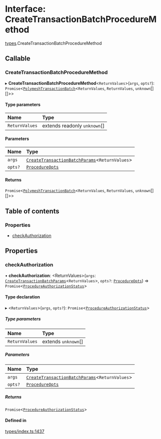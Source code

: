 # Interface: CreateTransactionBatchProcedureMethod

[types](../wiki/types).CreateTransactionBatchProcedureMethod

## Callable

### CreateTransactionBatchProcedureMethod

▸ **CreateTransactionBatchProcedureMethod**<`ReturnValues`\>(`args`, `opts?`): `Promise`<[`PolymeshTransactionBatch`](../wiki/base.PolymeshTransactionBatch.PolymeshTransactionBatch)<`ReturnValues`, `ReturnValues`, `unknown`[][]\>\>

#### Type parameters

| Name | Type |
| :------ | :------ |
| `ReturnValues` | extends readonly `unknown`[] |

#### Parameters

| Name | Type |
| :------ | :------ |
| `args` | [`CreateTransactionBatchParams`](../wiki/api.procedures.types.CreateTransactionBatchParams)<`ReturnValues`\> |
| `opts?` | [`ProcedureOpts`](../wiki/types.ProcedureOpts) |

#### Returns

`Promise`<[`PolymeshTransactionBatch`](../wiki/base.PolymeshTransactionBatch.PolymeshTransactionBatch)<`ReturnValues`, `ReturnValues`, `unknown`[][]\>\>

## Table of contents

### Properties

- [checkAuthorization](../wiki/types.CreateTransactionBatchProcedureMethod#checkauthorization)

## Properties

### checkAuthorization

• **checkAuthorization**: <ReturnValues\>(`args`: [`CreateTransactionBatchParams`](../wiki/api.procedures.types.CreateTransactionBatchParams)<`ReturnValues`\>, `opts?`: [`ProcedureOpts`](../wiki/types.ProcedureOpts)) => `Promise`<[`ProcedureAuthorizationStatus`](../wiki/types.ProcedureAuthorizationStatus)\>

#### Type declaration

▸ <`ReturnValues`\>(`args`, `opts?`): `Promise`<[`ProcedureAuthorizationStatus`](../wiki/types.ProcedureAuthorizationStatus)\>

##### Type parameters

| Name | Type |
| :------ | :------ |
| `ReturnValues` | extends `unknown`[] |

##### Parameters

| Name | Type |
| :------ | :------ |
| `args` | [`CreateTransactionBatchParams`](../wiki/api.procedures.types.CreateTransactionBatchParams)<`ReturnValues`\> |
| `opts?` | [`ProcedureOpts`](../wiki/types.ProcedureOpts) |

##### Returns

`Promise`<[`ProcedureAuthorizationStatus`](../wiki/types.ProcedureAuthorizationStatus)\>

#### Defined in

[types/index.ts:1437](https://github.com/PolymeshAssociation/polymesh-sdk/blob/339b7503/src/types/index.ts#L1437)
